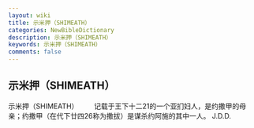 ```yaml
---
layout: wiki
title: 示米押（SHIMEATH）
categories: NewBibleDictionary
description: 示米押（SHIMEATH）
keywords: 示米押（SHIMEATH）
comments: false
---
```


## 示米押（SHIMEATH）



示米押（SHIMEATH）
　　记载于王下十二21的一个亚扪妇人，是约撒甲的母亲；约撒甲（在代下廿四26称为撒拔）是谋杀约阿施的其中一人。
J.D.D.




